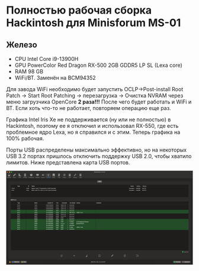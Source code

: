 # Полностью рабочая сборка Hackintosh для Minisforum MS-01
## Железо

 - CPU Intel Core i9-13900H
 - GPU PowerColor Red Dragon RX-500 2GB GDDR5 LP SL (Lexa core)
 - RAM 98 GB
 - WiFi/BT. Заменён на BCM94352

Для завода WiFi необходимо будет запустить OCLP->Post-install Root Patch -> Start Root Patching -> перезагрузка -> Очистка NVRAM через меню загрузчика OpenCore **2 раза!!!** После чего будет работать и WiFi и BT. Если хоть что-то не работает, повторяем операцию еще раз.

Графика Intel Iris Xe не поддерживается (ну или не полностью) в Hackintosh, поэтому ее  я отключил и использовал RX-550, где есть проблемное ядро Lexa, но я справился и с этим. Теперь графика на 100% рабочая.

Порты USB распределены максимально эффективно, но на некоторых USB 3.2 портах пришлось отключить поддержку USB 2.0, чтобы хватило лимитов. Ниже представлена карта USB портов.

![My animated logo](USBMap.png)
